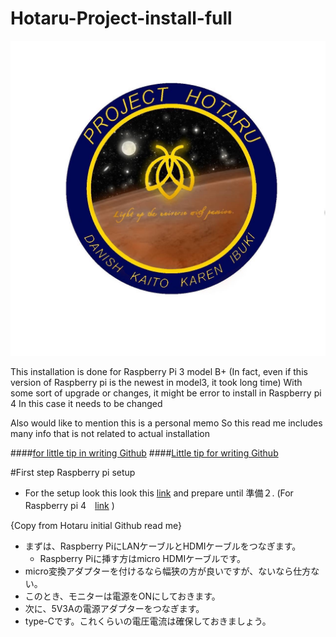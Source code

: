 # Hotaru-Project-install-full 

![S__9969674.jpg](./S__9969674.jpg)

This installation is done for Raspberry Pi 3 model B+ (In fact, even if this version of Raspberry pi is the newest in model3, it took long time)
With some sort of upgrade or changes, it might be error to install in Raspberry pi 4
In this case it needs to be changed

Also would like to mention this is a personal memo 
So this read me includes many info that is not related to actual installation


####[for little tip in writing Github](https://style.potepan.com/articles/33682.html)
####[Little tip for writing Github](https://gist.github.com/mignonstyle/083c9e1651d7734f84c99b8cf49d57fa)

#First step Raspberry pi setup

- For the setup look this look this [link](https://qiita.com/Higemal/items/c817b96c3806f23b35f6) and prepare until 準備２.
  (For Raspberry pi 4　[link](https://raspida.com/rpi-setup2021) )
 
 {Copy from Hotaru initial Github read me}
- まずは、Raspberry PiにLANケーブルとHDMIケーブルをつなぎます。
  - Raspberry Piに挿す方はmicro HDMIケーブルです。
- micro変換アダプターを付けるなら幅狭の方が良いですが、ないなら仕方ない。
- このとき、モニターは電源をONにしておきます。
- 次に、5V3Aの電源アダプターをつなぎます。
- type-Cです。これくらいの電圧電流は確保しておきましょう。

